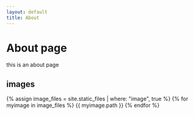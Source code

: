 ```yaml
---
layout: default
title: About
---
```

# About page

this is an about page

## images

{% assign image_files = site.static_files | where: "image", true %}
{% for myimage in image_files %}
  {{ myimage.path }}
{% endfor %}